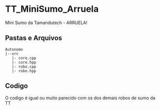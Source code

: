 # TT_MiniSumo_Arruela
 Mini Sumo da Tamandutech - ARRUELA!

## Pastas e Arquivos
```
Autonomo
|--src
   |- core.cpp
   |- core.hpp
   |- robo.cpp
   |- robo.hpp
```

## Codigo
 O codigo é igual ou muito parecido com os dos demais robos de sumo da TT
